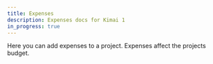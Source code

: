```yaml
---
title: Expenses
description: Expenses docs for Kimai 1
in_progress: true
---
```


Here you can add expenses to a project. Expenses affect the projects budget.
